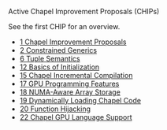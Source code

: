 Active Chapel Improvement Proposals (CHIPs)

See the first CHIP for an overview.

* [1 Chapel Improvement Proposals](1.rst)
* [2 Constrained Generics](2.rst)
* [6 Tuple Semantics](6.rst)
* [12 Basics of Initialization](12.rst)
* [15 Chapel Incremental Compilation](15.rst)
* [17 GPU Programming Features](17.rst)
* [18 NUMA-Aware Array Storage](18.rst)
* [19 Dynamically Loading Chapel Code](19.rst)
* [20 Function Hijacking](20.rst)
* [22 Chapel GPU Language Support](22.rst)
